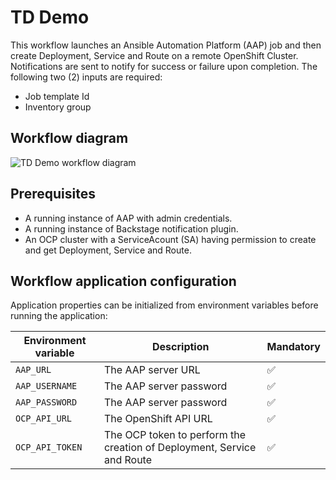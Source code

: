 # TD Demo
This workflow launches an Ansible Automation Platform (AAP) job and then create Deployment, Service and Route on a remote OpenShift Cluster.
Notifications are sent to notify for success or failure upon completion.
The following two (2) inputs are required:
- Job template Id
- Inventory group

## Workflow diagram
![TD Demo workflow diagram](https://github.com/parodos-dev/serverless-workflow/blob/main/td-demo/td-demo.svg?raw=true)

## Prerequisites
* A running instance of AAP with admin credentials. 
* A running instance of Backstage notification plugin.
* An OCP cluster with a ServiceAcount (SA) having permission to create and get Deployment, Service and Route.

## Workflow application configuration
Application properties can be initialized from environment variables before running the application:

| Environment variable  | Description | Mandatory |
|-----------------------|-------------|-----------|
| `AAP_URL`       | The AAP server URL | ✅ |
| `AAP_USERNAME`      | The AAP server password | ✅ |
| `AAP_PASSWORD`      | The AAP server password | ✅ |
| `OCP_API_URL`      | The OpenShift API URL | ✅ |
| `OCP_API_TOKEN`      | The OCP token to perform the creation of Deployment, Service and Route | ✅ |


